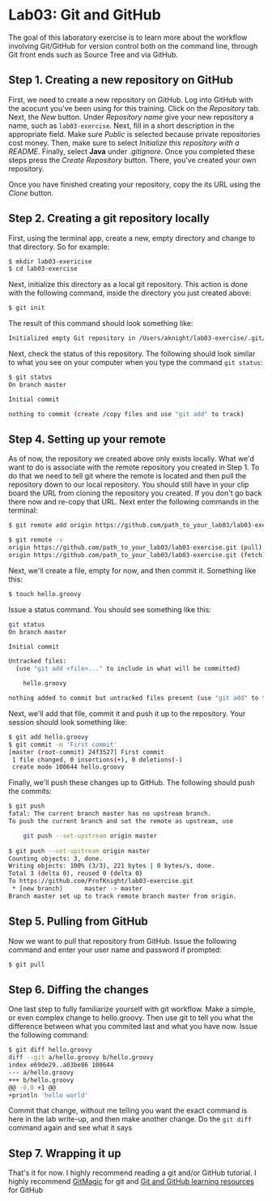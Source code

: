 # Lab03: Git and GitHub

The goal of this laboratory exercise is to learn more about the workflow involving Git/GitHub for version control both on the command line, through Git front ends such as Source Tree and via GitHub.

## Step 1. Creating a new repository on GitHub

First, we need to create a new repository on GitHub. Log into GitHub with the acocunt you've been using for this training. Click on the *Repository* tab. Next, the *New* button. Under *Repository name* give your new repository a name, such as `lab03-exercise`. Next, fill in a short description in the appropriate field. Make sure *Public* is selected because private repositories cost money. Then, make sure to select *Initialize this repository with a README*. Finally, select **Java** under *.gitignore*. Once you completed these steps press the *Create Repository* button. There, you've created your own repository.

Once you have finished creating your repository, copy the its URL using the *Clone* button.

## Step 2. Creating a git repository locally

First, using the terminal app, create a new, empty directory and change to that directory. So for example:

```bash
$ mkdir lab03-exericise
$ cd lab03-exercise
```

Next, initialize this directory as a local git repository. This action is done with the following command, inside the directory you just created above:

```bash
$ git init
```

The result of this command should look something like:

```bash
Initialized empty Git repository in /Users/aknight/lab03-exercise/.git/
```

Next, check the status of this repository. The following should look similar to what you see on your computer when you type the command `git status`:

```bash
$ git status
On branch master

Initial commit

nothing to commit (create /copy files and use "git add" to track)
```

## Step 4. Setting up your remote

As of now, the repository we created above only exists locally. What we'd want to do is associate with the remote repository you created in Step 1. To do that we need to tell git where the remote is located and then pull the repository down to our local repository. You should still have in your clip board the URL from cloning the repository you created. If you don't go back there now and re-copy that URL. Next enter the following commands in the terminal:

```bash
$ git remote add origin https://github.com/path_to_your_lab03/lab03-exercise

$ git remote -v
origin https://github.com/path_to_your_lab03/lab03-exercise.git (pull)
origin https://github.com/path_to_your_lab03/lab03-exercise.git (fetch)
```

Next, we'll create a file, empty for now, and then commit it. Something like this:

```bash
$ touch hello.groovy
```

Issue a status command. You should see something like this:

```bash
git status
On branch master

Initial commit

Untracked files:
  (use "git add <file>..." to include in what will be committed)

	hello.groovy

nothing added to commit but untracked files present (use "git add" to track)
```

Next, we'll add that file, commit it and push it up to the repository. Your session should look something like:

```bash
$ git add hello.groovy
$ git commit -m 'First commit'
[master (root-commit) 24f3527] First commit
 1 file changed, 0 insertions(+), 0 deletions(-)
 create mode 100644 hello.groovy
```

Finally, we'll push these changes up to GitHub. The following should push the commits:

```bash
$ git push
fatal: The current branch master has no upstream branch.
To push the current branch and set the remote as upstream, use

    git push --set-upstream origin master
    
$ git push --set-upstream origin master
Counting objects: 3, done.
Writing objects: 100% (3/3), 221 bytes | 0 bytes/s, done.
Total 3 (delta 0), reused 0 (delta 0)
To https://github.com/ProfKnight/lab03-exercise.git
 * [new branch]      master -> master
Branch master set up to track remote branch master from origin.

```

## Step 5. Pulling from GitHub

Now we want to pull that repository from GitHub. Issue the following command and enter your user name and password if prompted:

```bash
$ git pull
```

## Step 6. Diffing the changes

One last step to fully familiarize yourself with git workflow. Make a simple, or even complex change to hello.groovy. Then use git to tell you what the difference between what you commited last and what you have now. Issue the following command:

```bash
$ git diff hello.groovy
diff --git a/hello.groovy b/hello.groovy
index e69de29..a03be86 100644
--- a/hello.groovy
+++ b/hello.groovy
@@ -0,0 +1 @@
+println 'hello world'
```

Commit that change, without me telling you want the exact command is here in the lab write-up, and then make another change. Do the `git diff` command again and see what it says

## Step 7. Wrapping it up

That's it for now. I highly recommend reading a git and/or GitHub tutorial. I highly recommend [GitMagic](http://www-cs-students.stanford.edu/~blynn/gitmagic/) for git and [Git and GitHub learning resources](https://help.github.com/articles/git-and-github-learning-resources/) for GitHub
